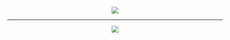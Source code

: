 <p align='center'>
    <img src="https://capsule-render.vercel.app/api?type=waving&height=200&text=Hey%20Everyone!&fontAlign=80&fontAlignY=38&color=gradient"/>
</p>
<hr/>
<p align='center'>
    <img src="https://capsule-render.vercel.app/api?type=waving&color=auto&height=300&section=header&text=capsule%20render&fontSize=90&animation=fadeIn&fontAlignY=38"/>
</p>
